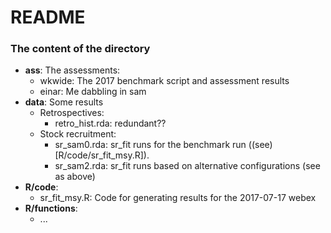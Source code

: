# README



### The content of the directory

* **ass**: The assessments:
    - wkwide: The 2017 benchmark script and assessment results
    - einar: Me dabbling in sam
* **data**: Some results
    - Retrospectives:
        - retro_hist.rda: redundant??
    - Stock recruitment:
        - sr_sam0.rda: sr_fit runs for the benchmark run ((see)[R/code/sr_fit_msy.R]).
        - sr_sam2.rda: sr_fit runs based on alternative configurations (see as above)
* **R/code**:
    - sr_fit_msy.R: Code for generating results for the 2017-07-17 webex
* **R/functions**:
    - ...
